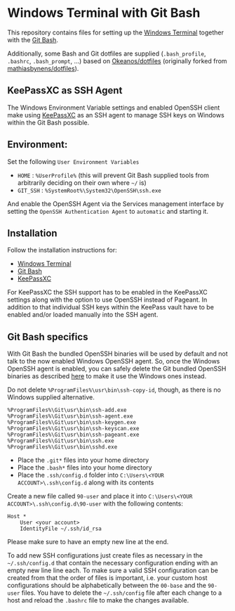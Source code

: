 # Windows Terminal with Git Bash

This repository contains files for setting up the [Windows Terminal](https://github.com/microsoft/terminal) together with the [Git Bash](https://git-scm.com).

Additionally, some Bash and Git dotfiles are supplied (`.bash_profile`, `.bashrc`, `.bash_prompt`, …) based on [Okeanos/dotfiles](https://github.com/Okeanos/dotfiles) (originally forked from [mathiasbynens/dotfiles](https://github.com/mathiasbynens/dotfiles)).

## KeePassXC as SSH Agent
The Windows Environment Variable settings and enabled OpenSSH client make using [KeePassXC](https://keepassxc.org) as an SSH agent to manage SSH keys on Windows within the Git Bash possible.

## Environment:

Set the following `User Environment Variables`

- `HOME` : `%UserProfile%` (this will prevent Git Bash supplied tools from arbitrarily deciding on their own where `~/` is)
- `GIT_SSH` : `%SystemRoot%\System32\OpenSSH\ssh.exe`

And enable the OpenSSH Agent via the Services management interface by setting the `OpenSSH Authentication Agent` to `automatic` and starting it.

## Installation
Follow the installation instructions for:

- [Windows Terminal](https://github.com/microsoft/terminal)
- [Git Bash](https://git-scm.com)
- [KeePassXC](https://keepass.info)

For KeePassXC the SSH support has to be enabled in the KeePassXC settings along with the option to use OpenSSH instead of Pageant. In addition to that individual SSH keys within the KeePass vault have to be enabled and/or loaded manually into the SSH agent.

## Git Bash specifics
With Git Bash the bundled OpenSSH binaries will be used by default and not talk to the now enabled Windows OpenSSH agent. So, once the Windows OpenSSH agent is enabled, you can safely delete the Git bundled OpenSSH binaries as described [here](https://github.com/git-for-windows/git/issues/1556#issuecomment-373146268) to make it use the Windows ones instead.

Do not delete `%ProgramFiles%\usr\bin\ssh-copy-id`, though, as there is no Windows supplied alternative.

```
%ProgramFiles%\Git\usr\bin\ssh-add.exe
%ProgramFiles%\Git\usr\bin\ssh-agent.exe
%ProgramFiles%\Git\usr\bin\ssh-keygen.exe
%ProgramFiles%\Git\usr\bin\ssh-keyscan.exe
%ProgramFiles%\Git\usr\bin\ssh-pageant.exe
%ProgramFiles%\Git\usr\bin\ssh.exe
%ProgramFiles%\Git\usr\bin\sshd.exe
```

- Place the `.git*` files into your home directory
- Place the `.bash*` files into your home directory
- Place the `.ssh/config.d` folder into `C:\Users\<YOUR ACCOUNT>\.ssh\config.d` along with its contents

Create a new file called `90-user` and place it into `C:\Users\<YOUR ACCOUNT>\.ssh\config.d\90-user` with the following contents:

```
Host *
	User <your account>
	IdentityFile ~/.ssh/id_rsa

```

Please make sure to have an empty new line at the end.

To add new SSH configurations just create files as necessary in the `~/.ssh/config.d` that contain the necessary configuration ending with an empty new line line each. To make sure a valid SSH configuration can be created from that the order of files is important, i.e. your custom host configurations should be alphabetically between the `00-base` and the `90-user` files. You have to delete the `~/.ssh/config` file after each change to a host and reload the `.bashrc` file to make the changes available.
